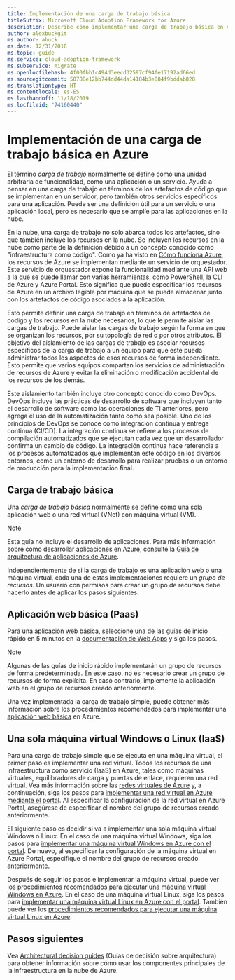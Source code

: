 ```yaml
---
title: Implementación de una carga de trabajo básica
titleSuffix: Microsoft Cloud Adoption Framework for Azure
description: Describe cómo implementar una carga de trabajo básica en Azure
author: alexbuckgit
ms.author: abuck
ms.date: 12/31/2018
ms.topic: guide
ms.service: cloud-adoption-framework
ms.subservice: migrate
ms.openlocfilehash: 4f00fbb1c494d3eecd32597cf94fe17192ad66ed
ms.sourcegitcommit: 50788e12bb744dd44da14184b3e884f9bddab828
ms.translationtype: HT
ms.contentlocale: es-ES
ms.lasthandoff: 11/18/2019
ms.locfileid: "74160440"
---
```

# <a name="deploy-a-basic-workload-in-azure"></a>Implementación de una carga de trabajo básica en Azure

El término *carga de trabajo* normalmente se define como una unidad arbitraria de funcionalidad, como una aplicación o un servicio. Ayuda a pensar en una carga de trabajo en términos de los artefactos de código que se implementan en un servidor, pero también otros servicios específicos para una aplicación. Puede ser una definición útil para un servicio o una aplicación local, pero es necesario que se amplíe para las aplicaciones en la nube.

En la nube, una carga de trabajo no solo abarca todos los artefactos, sino que también incluye los recursos en la nube. Se incluyen los recursos en la nube como parte de la definición debido a un concepto conocido como "infraestructura como código". Como ya ha visto en [Cómo funciona Azure](../../getting-started/what-is-azure.md), los recursos de Azure se implementan mediante un servicio de orquestador. Este servicio de orquestador expone la funcionalidad mediante una API web a la que se puede llamar con varias herramientas, como PowerShell, la CLI de Azure y Azure Portal. Esto significa que puede especificar los recursos de Azure en un archivo legible por máquina que se puede almacenar junto con los artefactos de código asociados a la aplicación.

Esto permite definir una carga de trabajo en términos de artefactos de código y los recursos en la nube necesarios, lo que le permite aislar las cargas de trabajo. Puede aislar las cargas de trabajo según la forma en que se organizan los recursos, por su topología de red o por otros atributos. El objetivo del aislamiento de las cargas de trabajo es asociar recursos específicos de la carga de trabajo a un equipo para que este pueda administrar todos los aspectos de esos recursos de forma independiente. Esto permite que varios equipos compartan los servicios de administración de recursos de Azure y evitar la eliminación o modificación accidental de los recursos de los demás.

Este aislamiento también incluye otro concepto conocido como DevOps. DevOps incluye las prácticas de desarrollo de software que incluyen tanto el desarrollo de software como las operaciones de TI anteriores, pero agrega el uso de la automatización tanto como sea posible. Uno de los principios de DevOps se conoce como integración continua y entrega continua (CI/CD). La integración continua se refiere a los procesos de compilación automatizados que se ejecutan cada vez que un desarrollador confirma un cambio de código. La integración continua hace referencia a los procesos automatizados que implementan este código en los diversos entornos, como un entorno de desarrollo para realizar pruebas o un entorno de producción para la implementación final.

## <a name="basic-workload"></a>Carga de trabajo básica

Una *carga de trabajo básica* normalmente se define como una sola aplicación web o una red virtual (VNet) con máquina virtual (VM).

> [!NOTE]
> Esta guía no incluye el desarrollo de aplicaciones. Para más información sobre cómo desarrollar aplicaciones en Azure, consulte la [Guía de arquitectura de aplicaciones de Azure](https://docs.microsoft.com/azure/architecture/guide).

Independientemente de si la carga de trabajo es una aplicación web o una máquina virtual, cada una de estas implementaciones requiere un *grupo de recursos*. Un usuario con permisos para crear un grupo de recursos debe hacerlo antes de aplicar los pasos siguientes.

## <a name="basic-web-application-paas"></a>Aplicación web básica (Paas)

Para una aplicación web básica, seleccione una de las guías de inicio rápido en 5 minutos en la [documentación de Web Apps](https://docs.microsoft.com/azure/app-service) y siga los pasos.

> [!NOTE]
> Algunas de las guías de inicio rápido implementarán un grupo de recursos de forma predeterminada. En este caso, no es necesario crear un grupo de recursos de forma explícita. En caso contrario, implemente la aplicación web en el grupo de recursos creado anteriormente.

Una vez implementada la carga de trabajo simple, puede obtener más información sobre los procedimientos recomendados para implementar una [aplicación web básica](https://docs.microsoft.com/azure/architecture/reference-architectures/app-service-web-app/basic-web-app) en Azure.

## <a name="single-windows-or-linux-vm-iaas"></a>Una sola máquina virtual Windows o Linux (IaaS)

Para una carga de trabajo simple que se ejecuta en una máquina virtual, el primer paso es implementar una red virtual. Todos los recursos de una infraestructura como servicio (IaaS) en Azure, tales como máquinas virtuales, equilibradores de carga y puertas de enlace, requieren una red virtual. Vea más información sobre las [redes virtuales de Azure](https://docs.microsoft.com/azure/virtual-network/virtual-networks-overview) y, a continuación, siga los pasos para [implementar una red virtual en Azure mediante el portal](https://docs.microsoft.com/azure/virtual-network/quick-create-portal). Al especificar la configuración de la red virtual en Azure Portal, asegúrese de especificar el nombre del grupo de recursos creado anteriormente.

El siguiente paso es decidir si va a implementar una sola máquina virtual Windows o Linux. En el caso de una máquina virtual Windows, siga los pasos para [implementar una máquina virtual Windows en Azure con el portal](https://docs.microsoft.com/azure/virtual-machines/windows/quick-create-portal). De nuevo, al especificar la configuración de la máquina virtual en Azure Portal, especifique el nombre del grupo de recursos creado anteriormente.

Después de seguir los pasos e implementar la máquina virtual, puede ver los [procedimientos recomendados para ejecutar una máquina virtual Windows en Azure](https://docs.microsoft.com/azure/architecture/reference-architectures/virtual-machines-windows/single-vm). En el caso de una máquina virtual Linux, siga los pasos para [implementar una máquina virtual Linux en Azure con el portal](https://docs.microsoft.com/azure/virtual-machines/linux/quick-create-portal). También puede ver los [procedimientos recomendados para ejecutar una máquina virtual Linux en Azure](https://docs.microsoft.com/azure/architecture/reference-architectures/virtual-machines-linux/single-vm).

## <a name="next-steps"></a>Pasos siguientes

Vea [Architectural decision guides](../../decision-guides/index.md) (Guías de decisión sobre arquitectura) para obtener información sobre cómo usar los componentes principales de la infraestructura en la nube de Azure.
